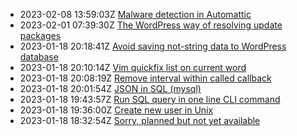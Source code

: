 * 2023-02-08 13:59:03Z [Malware detection in Automattic](../8)
* 2023-02-01 07:39:30Z [The WordPress way of resolving update packages](../7)
* 2023-01-18 20:18:41Z [Avoid saving not-string data to WordPress database](../6)
* 2023-01-18 20:10:14Z [Vim quickfix list on current word](../5)
* 2023-01-18 20:08:19Z [Remove interval within called callback](../4)
* 2023-01-18 20:01:54Z [JSON in SQL (mysql)](../3)
* 2023-01-18 19:43:57Z [Run SQL query in one line CLI command](../2)
* 2023-01-18 19:36:00Z [Create new user in Unix](../1)
* 2023-01-18 18:32:54Z [Sorry, planned but not yet available](../0)
